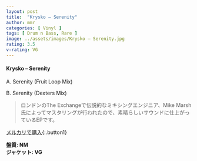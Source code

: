 ```yaml
---
layout: post
title:  "Krysko – Serenity"
author: mmr
categories: [ Vinyl ]
tags: [ Drum n Bass, Rare ]
image: ../assets/images/Krysko – Serenity.jpg
rating: 3.5
v-rating: VG
---
```


#### Krysko – Serenity

A. Serenity (Fruit Loop Mix)

B. Serenity (Dexters Mix)

> ロンドンのThe Exchangeで伝説的なミキシングエンジニア、Mike Marsh氏によってマスタリングが行われたので、素晴らしいサウンドに仕上がっているEPです。

[メルカリで購入](https://jp.mercari.com/item/m10738402892){:.button1}

<div class="mt-4 mb-4 d-flex align-items-center">
<strong class="mr-1">盤質: NM</strong>
</div>
<div class="mt-4 mb-4 d-flex align-items-center">
<strong class="mr-1">ジャケット: VG</strong>
</div>
